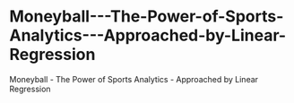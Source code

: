 # Moneyball---The-Power-of-Sports-Analytics---Approached-by-Linear-Regression
Moneyball - The Power of Sports Analytics - Approached by Linear Regression
